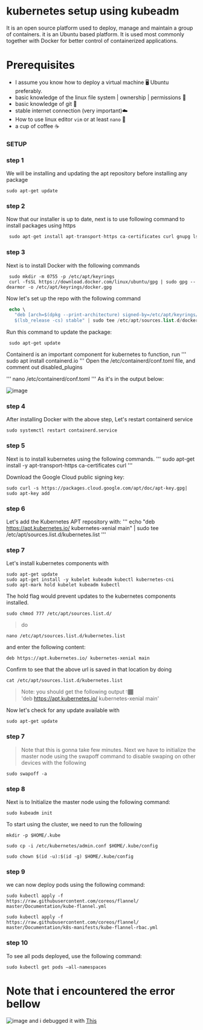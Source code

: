 # kubernetes setup using kubeadm
It is an open source platform used to deploy, manage and maintain a group of containers. it is an Ubuntu based platform.
It is used most commonly together with Docker for better control of containerized applications.

# Prerequisites
- I assume you know how to deploy a virtual machine 🖥 Ubuntu preferably.
- basic knowledge of the linux file system | ownership | permissions 🐧
- basic knowledge of git 🚦
- stable internet connection (very important)☁️
- How to use linux editor `vim` or at least `nano` 📝
- a cup of coffee ☕️

### SETUP

### step 1

We will be installing and updating the apt repository before installing any package

```
sudo apt-get update
```

### step 2

Now that our installer is up to date, next is to use following command to install packages using https

```php
 sudo apt-get install apt-transport-https ca-certificates curl gnupg lsb-release
```

### step 3

Next is to install Docker with the following commands 

```
 sudo mkdir -m 0755 -p /etc/apt/keyrings
 curl -fsSL https://download.docker.com/linux/ubuntu/gpg | sudo gpg --dearmor -o /etc/apt/keyrings/docker.gpg
```

Now let's set up the repo with the following command
```php
 echo \
   "deb [arch=$(dpkg --print-architecture) signed-by=/etc/apt/keyrings/docker.gpg] https://download.docker.com/linux/ubuntu \
   $(lsb_release -cs) stable" | sudo tee /etc/apt/sources.list.d/docker.list > /dev/null
```
Run this command to update the package:
 
```
 sudo apt-get update
 ```
Containerd is an important component for kubernetes to function, run
'''
sudo apt install containerd.io
'''
Open the /etc/containerd/conf.toml file, and comment out disabled_plugins

'''
nano /etc/containerd/conf.toml
'''
As it's in the output below:

![image](containerd-status.PNG)

### step 4

After installing Docker with the above step,
Let's restart containerd service

```
sudo systemctl restart containerd.service
```

### step 5
Next is to install kubernetes using the following commands.
'''
 sudo apt-get install -y apt-transport-https ca-certificates curl
'''

Download the Google Cloud public signing key:

```
sudo curl -s https://packages.cloud.google.com/apt/doc/apt-key.gpg| sudo apt-key add
```

### step 6 

Let's add the Kubernetes APT repository with:
'''
echo "deb https://apt.kubernetes.io/ kubernetes-xenial main" | sudo tee /etc/apt/sources.list.d/kubernetes.list
'''

### step 7
Let's install kubernetes components with

```
sudo apt-get update
sudo apt-get install -y kubelet kubeadm kubectl kubernetes-cni
sudo apt-mark hold kubelet kubeadm kubectl
```
The hold flag would prevent updates to the kubernetes components installed.



```
sudo chmod 777 /etc/apt/sources.list.d/
```

> do   

```
nano /etc/apt/sources.list.d/kubernetes.list 
```
and enter the following content:
```
deb https://apt.kubernetes.io/ kubernetes-xenial main
```

<span>Confirm to see that the above url is saved in that location by doing</span>
```
cat /etc/apt/sources.list.d/kubernetes.list
```

> Note: you should get the following output 👇🏾   
  'deb https://apt.kubernetes.io/ kubernetes-xenial main' 

Now let's check for any update available with 

```
sudo apt-get update
```

### step 7

> Note that this is gonna take few minutes.
> Next we have to initialize the master node using the swapoff command to disable swaping on other devices with the following  

```
sudo swapoff -a
```

### step 8

Next is to Initialize the master node using the following command:
```
sudo kubeadm init
```

To start using the cluster, we need to run the following 

```
mkdir -p $HOME/.kube
```
```
sudo cp -i /etc/kubernetes/admin.conf $HOME/.kube/config

sudo chown $(id -u):$(id -g) $HOME/.kube/config
```

### step 9
we can now deploy pods using the following command:

```
sudo kubectl apply -f https://raw.githubusercontent.com/coreos/flannel/ master/Documentation/kube-flannel.yml
```
```
sudo kubectl apply -f https://raw.githubusercontent.com/coreos/flannel/ master/Documentation/k8s-manifests/kube-flannel-rbac.yml
```

### step 10
To see all pods deployed, use the following command:
```
sudo kubectl get pods –all-namespaces
```

# Note that i encountered the error bellow 
![image](kubeadm-init-error.PNG)
and i debugged it with [This](https://forum.linuxfoundation.org/discussion/862825/kubeadm-init-error-cri-v1-runtime-api-is-not-implemented)
